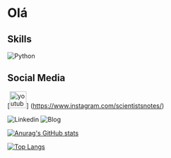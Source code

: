 # Olá

## Skills
![Python](https://img.shields.io/badge/Python-FFD43B?style=for-the-badge&logo=python&logoColor=blue)

## Social Media
[<img src='https://img.shields.io/badge/Instagram-E4405F?style=for-the-badge&logo=instagram&logoColor=white' alt='youtube' height='38'>]
(https://www.instagram.com/scientistsnotes/)

![Linkedin](https://img.shields.io/badge/LinkedIn-0077B5?style=for-the-badge&logo=linkedin&logoColor=white) ![Blog](https://img.shields.io/badge/Blogger-FF5722?style=for-the-badge&logo=blogger&logoColor=white)





[![Anurag's GitHub stats](https://github-readme-stats.vercel.app/api?username=Wendelvsouza&show_icons=true&theme=radical)](https://github.com/anuraghazra/github-readme-stats)

[![Top Langs](https://github-readme-stats.vercel.app/api/top-langs/?username=Wendelvsouza&theme=radical)](https://github.com/anuraghazra/github-readme-stats)
